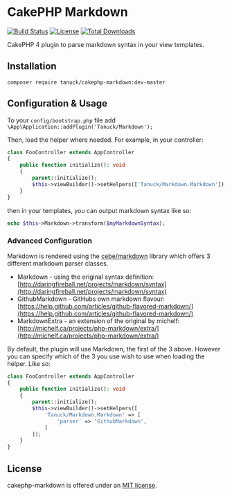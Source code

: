 # CakePHP Markdown

[![Build Status](https://secure.travis-ci.org/tanuck/cakephp-markdown.svg?branch=master)](http://travis-ci.org/tanuck/cakephp-markdown)
[![License](https://poser.pugx.org/tanuck/cakephp-markdown/license.svg)](https://packagist.org/packages/tanuck/cakephp-markdown)
[![Total Downloads](https://poser.pugx.org/tanuck/cakephp-markdown/downloads.svg)](https://packagist.org/packages/tanuck/cakephp-markdown)

CakePHP 4 plugin to parse markdown syntax in your view templates.

## Installation

```
composer require tanuck/cakephp-markdown:dev-master
```

## Configuration & Usage

To your `config/bootstrap.php` file add `\App\Application::addPlugin('Tanuck/Markdown');`

Then, load the helper where needed. For example, in your controller:

```php
class FooController extends AppController
{
    public function initialize(): void
    {
        parent::initialize();
        $this->viewBuilder()->setHelpers(['Tanuck/Markdown.Markdown']);
    }
}
```

then in your templates, you can output markdown syntax like so:

```php
echo $this->Markdown->transform($myMarkdownSyntax);
```

### Advanced Configuration

Markdown is rendered using the [cebe/markdown](https://github.com/cebe/markdown) library which offers 3 different markdown parser classes.

* Markdown - using the original syntax definition: [http://daringfireball.net/projects/markdown/syntax](http://daringfireball.net/projects/markdown/syntax)
* GithubMarkdown - GitHubs own markdown flavour: [https://help.github.com/articles/github-flavored-markdown/](https://help.github.com/articles/github-flavored-markdown/)
* MarkdownExtra - an extension of the original by michelf: [http://michelf.ca/projects/php-markdown/extra/](http://michelf.ca/projects/php-markdown/extra/)

By default, the plugin will use Markdown, the first of the 3 above. However you can specify which of the 3 you use wish to use when loading the helper. Like so:

```php
class FooController extends AppController
{
    public function initialize(): void
    {
        parent::initialize();
        $this->viewBuilder()->setHelpers([
			'Tanuck/Markdown.Markdown' => [
				'parser' => 'GithubMarkdown',
			]
		]);
    }
}
```

## License

cakephp-markdown is offered under an [MIT license](http://www.opensource.org/licenses/mit-license.php).
